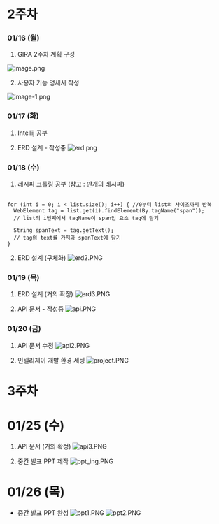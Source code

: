 # 2주차


### 01/16 (월)

1. GIRA 2주차 계획 구성

![image.png](./image.png)

2. 사용자 기능 명세서 작성

![image-1.png](./image-1.png)


### 01/17 (화)

1. Intellij 공부

2. ERD 설계 - 작성중
![erd.png](./erd.png)


### 01/18 (수)

1. 레시피 크롤링 공부 
(참고 : 만개의 레시피)

```

for (int i = 0; i < list.size(); i++) { //0부터 list의 사이즈까지 반복
  WebElement tag = list.get(i).findElement(By.tagName("span"));
  // list의 i번째에서 tagName이 span인 요소 tag에 담기 
  
  String spanText = tag.getText();
  // tag의 text를 가져와 spanText에 담기
}

```

2. ERD 설계 (구체화)
![erd2.PNG](./erd2.PNG)


### 01/19 (목)

1. ERD 설계 (거의 확정)
![erd3.PNG](./erd3.PNG)


2. API 문서 - 작성중
![api.PNG](./api.PNG)


### 01/20 (금)

1. API 문서 수정
![api2.PNG](./api2.PNG)

2. 인텔리제이 개발 환경 세팅
![project.PNG](./project.PNG)




# 3주차


# 01/25 (수)

1. API 문서 (거의 확정)
![api3.PNG](./api3.PNG)

2. 중간 발표 PPT 제작
![ppt_ing.PNG](./ppt_ing.PNG)


# 01/26 (목)
- 중간 발표 PPT 완성
![ppt1.PNG](./ppt1.PNG)
![ppt2.PNG](./ppt2.PNG)